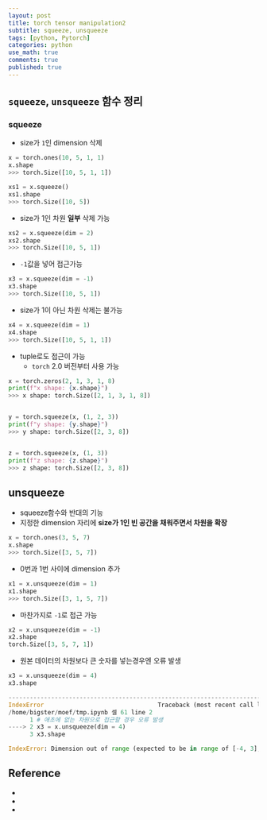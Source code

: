 ```yaml
---
layout: post
title: torch tensor manipulation2
subtitle: squeeze, unsqueeze
tags: [python, Pytorch]
categories: python
use_math: true
comments: true
published: true
---
```


## `squeeze`, `unsqueeze` 함수 정리

### squeeze

- size가 `1`인 dimension 삭제

```python
x = torch.ones(10, 5, 1, 1)
x.shape
>>> torch.Size([10, 5, 1, 1])
```

```python
xs1 = x.squeeze()
xs1.shape
>>> torch.Size([10, 5])
```

- size가 1인 차원 **일부** 삭제 가능

```python
xs2 = x.squeeze(dim = 2)
xs2.shape
>>> torch.Size([10, 5, 1])
```

- `-1`값을 넣어 접근가능

```python
x3 = x.squeeze(dim = -1)
x3.shape
>>> torch.Size([10, 5, 1])
```

- size가 1이 아닌 차원 삭제는 불가능

```python
x4 = x.squeeze(dim = 1)
x4.shape
>>> torch.Size([10, 5, 1, 1])
```

- tuple로도 접근이 가능
  - `torch` 2.0 버전부터 사용 가능

```python
x = torch.zeros(2, 1, 3, 1, 8)
print(f"x shape: {x.shape}")
>>> x shape: torch.Size([2, 1, 3, 1, 8])


y = torch.squeeze(x, (1, 2, 3))
print(f"y shape: {y.shape}")
>>> y shape: torch.Size([2, 3, 8])


z = torch.squeeze(x, (1, 3))
print(f"z shape: {z.shape}")
>>> z shape: torch.Size([2, 3, 8])
```

## unsqueeze

- squeeze함수와 반대의 기능
- 지정한 dimension 자리에 **size가 1인 빈 공간을 채워주면서 차원을 확장**

```python
x = torch.ones(3, 5, 7)
x.shape
>>> torch.Size([3, 5, 7])
```

- 0번과 1번 사이에 dimension 추가

```python
x1 = x.unsqueeze(dim = 1)
x1.shape
>>> torch.Size([3, 1, 5, 7])
```

- 마찬가지로 `-1`로 접근 가능

```python
x2 = x.unsqueeze(dim = -1)
x2.shape
torch.Size([3, 5, 7, 1])
```

- 원본 데이터의 차원보다 큰 숫자를 넣는경우엔 오류 발생

```python
x3 = x.unsqueeze(dim = 4)
x3.shape

---------------------------------------------------------------------------
IndexError                                Traceback (most recent call last)
/home/bigster/moef/tmp.ipynb 셀 61 line 2
      1 # 애초에 없는 차원으로 접근할 경우 오류 발생
----> 2 x3 = x.unsqueeze(dim = 4)
      3 x3.shape

IndexError: Dimension out of range (expected to be in range of [-4, 3], but got 4)
```


## Reference

- 
- 
- 